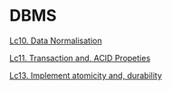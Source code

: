 # DBMS

[Lc10. Data Normalisation](Lc10%20Data%20Normalisation.md)

[Lc11. Transaction and, ACID Propeties](Lc11%20Transaction%20and,%20ACID%20Properties.md)

[Lc13. Implement atomicity and, durability](Lc13%20Implement%20atomicity%20and,%20durability.md)